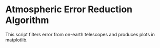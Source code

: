 # Atmospheric Error Reduction Algorithm
 This script filters error from on-earth telescopes and produces plots in matplotlib.
